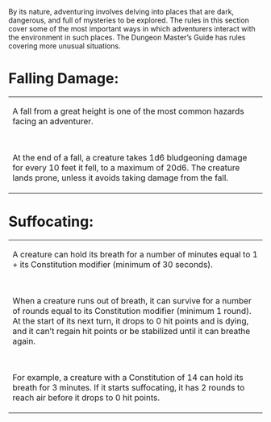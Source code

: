 By its nature, adventuring involves delving into places that are dark, dangerous, and full of mysteries to be explored. The rules in this section cover some of the most important ways in which adventurers interact with the environment in such places. The Dungeon Master’s Guide has rules covering more unusual situations.

# **Falling Damage:**

<table><tbody><tr class="odd"><td><p>A fall from a great height is one of the most common hazards facing an adventurer.</p><p> </p><p>At the end of a fall, a creature takes 1d6 bludgeoning damage for every 10 feet it fell, to a maximum of 20d6. The creature lands prone, unless it avoids taking damage from the fall.</p></td></tr></tbody></table>


# **Suffocating:**

<table><tbody><tr class="odd"><td><p>A creature can hold its breath for a number of minutes equal to 1 + its Constitution modifier (minimum of 30 seconds).</p><p> </p><p>When a creature runs out of breath, it can survive for a number of rounds equal to its Constitution modifier (minimum 1 round). At the start of its next turn, it drops to 0 hit points and is dying, and it can’t regain hit points or be stabilized until it can breathe again.</p><p> </p><p>For example, a creature with a Constitution of 14 can hold its breath for 3 minutes. If it starts suffocating, it has 2 rounds to reach air before it drops to 0 hit points.</p></td></tr></tbody></table>